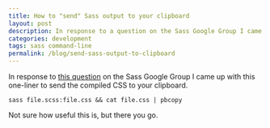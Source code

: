```yaml
---
title: How to "send" Sass output to your clipboard
layout: post
description: In response to a question on the Sass Google Group I came up with this one-liner to send the compiled CSS to your clipboard.
categories: development
tags: sass command-line
permalink: /blog/send-sass-output-to-clipboard
---
```


In response to [this question][1] on the Sass Google Group I came up with this one-liner to send the compiled CSS to your clipboard.

`sass file.scss:file.css && cat file.css | pbcopy`

Not sure how useful this is, but there you go.


[1]: https://groups.google.com/forum/?fromgroups=#!topic/sass-lang/hCNISmfuFjI